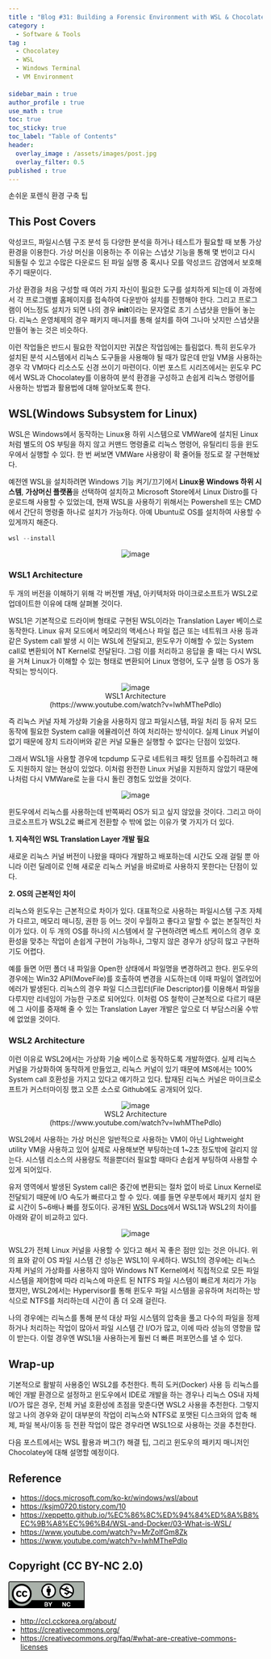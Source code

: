 ```yaml
---
title : "Blog #31: Building a Forensic Environment with WSL & Chocolatey part 1. [KR]"
category :
  - Software & Tools
tag : 
  - Chocolatey
  - WSL
  - Windows Terminal
  - VM Environment

sidebar_main : true
author_profile : true
use_math : true
toc: true
toc_sticky: true
toc_label: "Table of Contents"
header:
  overlay_image : /assets/images/post.jpg
  overlay_filter: 0.5
published : true
---
```

손쉬운 포렌식 환경 구축 팁


## This Post Covers
악성코드, 파일시스템 구조 분석 등 다양한 분석을 하거나 테스트가 필요할 때 보통 가상 환경을 이용한다. 가상 머신을 이용하는 주 이유는 스냅샷 기능을 통해 몇 번이고 다시 되돌릴 수 있고 수많은 다운로드 된 파일 실행 중 혹시나 모를 악성코드 감염에서 보호해 주기 때문이다.

가상 환경을 처음 구성할 때 여러 가지 자신이 필요한 도구를 설치하게 되는데 이 과정에서 각 프로그램별 홈페이지를 접속하여 다운받아 설치를 진행해야 한다. 그리고 프로그램이 어느정도 설치가 되면 나의 경우 **init**이라는 문자열로 초기 스냅샷을 만들어 놓는다. 리눅스 운영체제의 경우 패키지 매니저를 통해 설치를 하여 그나마 낫지만 스냅샷을 만들어 놓는 것은 비슷하다.

이런 작업들은 반드시 필요한 작업이지만 귀찮은 작업임에는 틀림없다. 특히 윈도우가 설치된 분석 시스템에서 리눅스 도구들을 사용해야 될 때가 많은데 만일 VM을 사용하는 경우 각 VM마다 리소스도 신경 쓰이기 마련이다. 이번 포스트 시리즈에서는 윈도우 PC에서 WSL과 Chocolatey를 이용하여 분석 환경을 구성하고 손쉽게 리눅스 명령어를 사용하는 방법과 활용법에 대해 알아보도록 한다.

## WSL(Windows Subsystem for Linux)
WSL은 Windows에서 동작하는 Linux용 하위 시스템으로 VMWare에 설치된 Linux처럼 별도의 OS 부팅을 하지 않고 커맨드 명령줄로 리눅스 명령어, 유틸리티 등을 윈도우에서 실행할 수 있다. 한 번 써보면 VMWare 사용량이 확 줄어들 정도로 잘 구현해놨다.

예전엔 WSL을 설치하려면 Windows 기능 켜기/끄기에서 **Linux용 Windows 하위 시스템**, **가상머신 플랫폼**을 선택하여 설치하고 Microsoft Store에서 Linux Distro를 다운로드해 사용할 수 있었는데, 현재 WSL을 사용하기 위해서는 Powershell 또는 CMD에서 간단히 명령줄 하나로 설치가 가능하다. 아예 Ubuntu로 OS를 설치하여 사용할 수 있게까지 해준다.

```powershell
wsl --install
```

<p align="center">
  <img src="https://i.imgur.com/bZnmtT5.png" alt="image"/>
</p>


### WSL1 Architecture
두 개의 버전을 이해하기 위해 각 버전별 개념, 아키텍처와 마이크로소프트가 WSL2로 업데이트한 이유에 대해 살펴볼 것이다. 

WSL1은 기본적으로 드라이버 형태로 구현된 WSL이라는 Translation Layer 베이스로 동작한다. Linux 유저 모드에서 메모리의 액세스나 파일 접근 또는 네트워크 사용 등과 같은 System call 발생 시 이는 WSL에 전달되고, 윈도우가 이해할 수 있는 System call로 변환되어 NT Kernel로 전달된다. 그럼 이를 처리하고 응답을 줄 때는 다시 WSL을 거쳐 Linux가 이해할 수 있는 형태로 변환되어 Linux 명령어, 도구 실행 등 OS가 동작되는 방식이다.


<p align="center">
  <img src="https://i.imgur.com/ZS1Lxey.png" alt="image"/>
<br>WSL1 Architecture
<br>(https://www.youtube.com/watch?v=lwhMThePdIo)</p>


즉 리눅스 커널 자체 가상화 기술을 사용하지 않고 파일시스템, 파일 처리 등 유저 모드 동작에 필요한 System call을 에뮬레이션 하여 처리하는 방식이다. 실제 Linux 커널이 없기 때문에 장치 드라이버와 같은 커널 모듈은 실행할 수 없다는 단점이 있었다.

그래서 WSL1을 사용할 경우에 tcpdump 도구로 네트워크 패킷 덤프를 수집하려고 해도 지원하지 않는 현상이 있었다. 이처럼 완전한 Linux 커널을 지원하지 않았기 때문에 나처럼 다시 VMWare로 눈을 다시 돌린 경험도 있었을 것이다. 

<p align="center">
  <img src="https://i.imgur.com/nFk1nxu.png" alt="image"/>
</p>

윈도우에서 리눅스를 사용하는데 반쪽짜리 OS가 되고 싶지 않았을 것이다. 그리고 마이크로소프트가 WSL2로 빠르게 전환할 수 밖에 없는 이유가 몇 가지가 더 있다.

**1. 지속적인 WSL Translation Layer 개발 필요**

새로운 리눅스 커널 버전이 나왔을 때마다 개발하고 배포하는데 시간도 오래 걸릴 뿐 아니라 이런 딜레이로 인해 새로운 리눅스 커널을 바로바로 사용하지 못한다는 단점이 있다.

**2. OS의 근본적인 차이**

리눅스와 윈도우는 근본적으로 차이가 있다. 대표적으로 사용하는 파일시스템 구조 자체가 다르고, 메모리 매니징, 권한 등 어느 것이 우월하고 좋다고 말할 수 없는 본질적인 차이가 있다. 이 두 개의 OS를 하나의 시스템에서 잘 구현하려면 베스트 케이스의 경우 호환성을 맞추는 작업이 손쉽게 구현이 가능하나, 그렇지 않은 경우가 상당히 많고 구현하기도 어렵다.

예를 들면 어떤 폴더 내 파일을 Open한 상태에서 파일명을 변경하려고 한다. 윈도우의 경우에는 Win32 API(MoveFile)를 호출하여 변경을 시도하는데 이때 파일이 열려있어 에러가 발생된다. 리눅스의 경우 파일 디스크립터(File Descriptor)를 이용해서 파일을 다루지만 리네임이 가능한 구조로 되어있다. 이처럼 OS 철학이 근본적으로 다르기 때문에 그 사이를 중재해 줄 수 있는 Translation Layer 개발은 앞으로 더 부담스러울 수밖에 없었을 것이다.


### WSL2 Architecture
이런 이유로 WSL2에서는 가상화 기술 베이스로 동작하도록 개발하였다. 실제 리눅스 커널을 가상화하여 동작하게 만들었고, 리눅스 커널이 있기 때문에 MS에서는 100% System call 호환성을 가지고 있다고 얘기하고 있다. 탑재된 리눅스 커널은 마이크로소프트가 커스터마이징 했고 오픈 소스로 Github에도 공개되어 있다.


<p align="center">
  <img src="https://i.imgur.com/jweRRA4.png" alt="image"/>
<br>WSL2 Architecture
<br>(https://www.youtube.com/watch?v=lwhMThePdIo)</p>


WSL2에서 사용하는 가상 머신은 일반적으로 사용하는 VM이 아닌 Lightweight utility VM을 사용하고 있어 실제로 사용해보면 부팅하는데 1~2초 정도밖에 걸리지 않는다. 시스템 리소스의 사용량도 적을뿐더러 필요할 때마다 손쉽게 부팅하여 사용할 수 있게 되어있다.

유저 영역에서 발생된 System call은 중간에 변환되는 절차 없이 바로 Linux Kernel로 전달되기 때문에 I/O 속도가 빠르다고 할 수 있다. 예를 들면 우분투에서 패키지 설치 완료 시간이 5~6배나 빠를 정도이다. 공개된 [WSL Docs](https://docs.microsoft.com/ko-kr/windows/wsl/compare-versions)에서 WSL1과 WSL2의 차이를 아래와 같이 비교하고 있다.

<p align="center">
  <img src="https://i.imgur.com/RX2iChK.png" alt="image"/>
</p>

WSL2가 전체 Linux 커널을 사용할 수 있다고 해서 꼭 좋은 점만 있는 것은 아니다. 위의 표와 같이 OS 파일 시스템 간 성능은 WSL1이 우세하다. WSL1의 경우에는 리눅스 자체 커널의 가상화를 사용하지 않아 Windows NT Kernel에서 직접적으로 모든 파일 시스템을 제어함에 따라 리눅스에 마운트 된 NTFS 파일 시스템이 빠르게 처리가 가능했지만, WSL2에서는 Hypervisor를 통해 윈도우 파일 시스템을 공유하며 처리하는 방식으로 NTFS를 처리하는데 시간이 좀 더 오래 걸린다.

나의 경우에는 리눅스를 통해 분석 대상 파일 시스템의 압축을 풀고 다수의 파일을 정제하거나 처리하는 작업이 많아서 파일 시스템 간 I/O가 많고, 이에 따라 성능의 영향을 많이 받는다. 이럴 경우엔 WSL1을 사용하는게 훨씬 더 빠른 퍼포먼스를 낼 수 있다.


## Wrap-up
기본적으로 활발히 사용중인 WSL2를 추천한다. 특히 도커(Docker) 사용 등 리눅스를 메인 개발 환경으로 설정하고 윈도우에서 IDE로 개발을 하는 경우나 리눅스 OS내 자체 I/O가 많은 경우, 전체 커널 호환성에 초점을 맞춘다면 WSL2 사용을 추천한다. 그렇지 않고 나의 경우와 같이 대부분의 작업이 리눅스와 NTFS로 포맷된 디스크와의 압축 해제, 파일 복사/이동 등 전환 작업이 많은 경우라면 WSL1으로 사용하는 것을 추천한다.

다음 포스트에서는 WSL 활용과 버그(?) 해결 팁, 그리고 윈도우의 패키지 매니저인 Chocolatey에 대해 설명할 예정이다.


## Reference
- <https://docs.microsoft.com/ko-kr/windows/wsl/about>
- <https://ksjm0720.tistory.com/10>
- <https://xeppetto.github.io/%EC%86%8C%ED%94%84%ED%8A%B8%EC%9B%A8%EC%96%B4/WSL-and-Docker/03-What-is-WSL/>
- <https://www.youtube.com/watch?v=MrZolfGm8Zk>
- <https://www.youtube.com/watch?v=lwhMThePdIo>


## Copyright (CC BY-NC 2.0)
<img src="/assets/images/creativecommon_by-nc.png" width="30%" height="30%">

- <http://ccl.cckorea.org/about/>
- <https://creativecommons.org/>
- <https://creativecommons.org/faq/#what-are-creative-commons-licenses>
